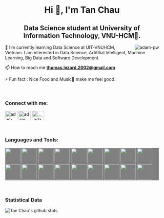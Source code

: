 <h1 align="center">Hi 👋, I'm Tan Chau</h1>
<h2 align="center">Data Science student at University of Information Technology, VNU-HCM🌟.</h3>

<p><img align="right" src="https://github.com/Adam-pw/Adam-pw/blob/main/animation_500_kxa883sd.gif" alt="adam-pw" /></p>


🌱 I’m currently learning Data Science at UIT-VNUHCM, Vietnam. I am interested in Data Science, Artifitial Intelligent, Machine Learning, Big Data and Software Development.

📫 How to reach me **thomas.lezard.2002@gmail.com**

⚡ Fun fact : Nice Food and Music🎵 make me feel good.


<br>

<h3 align="left">Connect with me:</h3>
<p align="left">
  <a href="https://www.linkedin.com/in/tomatoft/" target="blank"><img align="center"
      src="https://raw.githubusercontent.com/rahuldkjain/github-profile-readme-generator/master/src/images/icons/Social/linked-in-alt.svg"
      alt="adam pithewan" height="30" width="40" /></a>
  <a href="https://www.facebook.com/TomatoFT" target="blank"><img align="center"
      src="https://raw.githubusercontent.com/rahuldkjain/github-profile-readme-generator/master/src/images/icons/Social/facebook.svg"
      alt="adam pithen wala" height="30" width="40" /></a>
  <a href="https://www.instagram.com/tomatoft.02/" target="blank"><img align="center"
      src="https://raw.githubusercontent.com/rahuldkjain/github-profile-readme-generator/master/src/images/icons/Social/instagram.svg"
      alt="_._.adam._" height="30" width="40" /></a>
</p>

<br>

<h3 align="left">Languages and Tools:</h3>
<p style="background-color:gray;">
<img src="https://cdn.jsdelivr.net/gh/devicons/devicon/icons/python/python-original-wordmark.svg" height='50px' width='50px' />
<img src="https://cdn.jsdelivr.net/gh/devicons/devicon/icons/pytorch/pytorch-original.svg" height='50px' width='50px' />
<img src="https://cdn.jsdelivr.net/gh/devicons/devicon/icons/c/c-original.svg" height='50px' width='50px' />
<img src="https://cdn.jsdelivr.net/gh/devicons/devicon/icons/docker/docker-original.svg"  height='50px' width='50px' />
<img src="https://cdn.jsdelivr.net/gh/devicons/devicon/icons/rstudio/rstudio-original.svg" height='50px' width='50px' />
<img src="https://cdn.jsdelivr.net/gh/devicons/devicon/icons/tensorflow/tensorflow-original.svg" height='50px' width='50px' />
<img src="https://cdn.jsdelivr.net/gh/devicons/devicon/icons/linux/linux-original.svg" height='50px' width='50px' />
<img src="https://cdn.jsdelivr.net/gh/devicons/devicon/icons/ubuntu/ubuntu-plain-wordmark.svg" height='50px' width='50px'/>
<img src="https://cdn.jsdelivr.net/gh/devicons/devicon/icons/opencv/opencv-original-wordmark.svg" height='50px' width='50px'/>
<img src="https://cdn.jsdelivr.net/gh/devicons/devicon/icons/vscode/vscode-original.svg" height='50px' width='50px' />
<img src="https://cdn.jsdelivr.net/gh/devicons/devicon/icons/postgresql/postgresql-original-wordmark.svg" height='50px' width='50px' />
<img src="https://cdn.jsdelivr.net/gh/devicons/devicon/icons/sqlite/sqlite-original-wordmark.svg" height='50px' width='50px'/>
<img src="https://cdn.jsdelivr.net/gh/devicons/devicon/icons/django/django-plain.svg" height='50px' width='50px'/>
<img src="https://cdn.jsdelivr.net/gh/devicons/devicon/icons/selenium/selenium-original.svg" height='50px' width='50px' />
<img src="https://cdn.jsdelivr.net/gh/devicons/devicon/icons/bootstrap/bootstrap-original-wordmark.svg" height='50px' width='50px'/>
<img src="https://cdn.jsdelivr.net/gh/devicons/devicon/icons/anaconda/anaconda-original-wordmark.svg" height='50px' width='50px'/>
<img src="https://cdn.jsdelivr.net/gh/devicons/devicon/icons/cplusplus/cplusplus-original.svg" height='50px' width='50px'/>
<img src="https://cdn.jsdelivr.net/gh/devicons/devicon/icons/git/git-original.svg" height='50px' width='50px' />
<i class="devicon-microsoftsqlserver-plain"></i>
</p>
<br>

<h3>Statistical Data</h3>

<!-- <br>
<p>&nbsp;<img align="center" src="https://github-readme-stats.vercel.app/api/top-langs?username=TomatoFT&show_icons=true&locale=en&bg_color=0d1117&text_color=ffffff&layout=compact"
    alt="TomatoFT" /></p>
<br> -->

![Tan Chau's github stats](https://github-readme-stats.vercel.app/api?username=TomatoFT&show_icons=true&theme=tokyonight)

      
<p align="center"> <a href="https://twitter.com/" target="blank"><img
      src="https://img.shields.io/twitter/follow/?logo=twitter&style=for-the-badge" alt="" /></a> </p>
